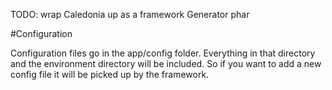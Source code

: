 TODO:
wrap Caledonia up as a framework
Generator phar

#Configuration

Configuration files go in the app/config folder. Everything in that directory and the environment directory will be included. So if you want to add a new config file it will be picked up by the framework.


